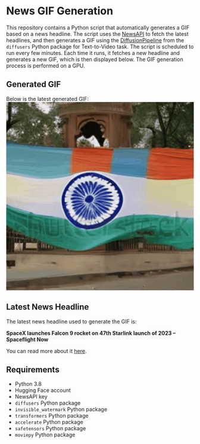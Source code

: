 # News GIF Generation
This repository contains a Python script that automatically generates a GIF based on a news headline. The script uses the [NewsAPI](https://newsapi.org/) to fetch the latest headlines, and then generates a GIF using the [DiffusionPipeline](https://github.com/huggingface/diffusers) from the `diffusers` Python package for Text-to-Video task.
The script is scheduled to run every few minutes. Each time it runs, it fetches a new headline and generates a new GIF, which is then displayed below. The GIF generation process is performed on a GPU.

## Generated GIF
Below is the latest generated GIF:
![Generated GIF](output.gif?raw=true&v=1697713518)

## Latest News Headline
The latest news headline used to generate the GIF is:

**SpaceX launches Falcon 9 rocket on 47th Starlink launch of 2023 – Spaceflight Now**

You can read more about it [here](https://spaceflightnow.com/2023/10/17/live-coverage-spacex-prepares-falcon-9-rocket-launch-of-47th-starlink-launch-of-2023/).

## Requirements
- Python 3.8
- Hugging Face account
- NewsAPI key
- `diffusers` Python package
- `invisible_watermark` Python package
- `transformers` Python package
- `accelerate` Python package
- `safetensors` Python package
- `moviepy` Python package

